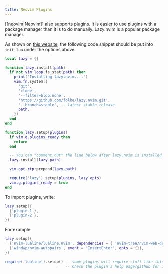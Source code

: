```yaml
---
title: Neovim Plugins
---
```


[[neovim|Neovim]] also supports plugins. It is easier to use plugins with a package manager than it is to do manually. Lazy.nvim is a popular package manager.

As shown on [this website](https://vonheikemen.github.io/devlog/tools/build-your-first-lua-config-for-neovim/), the following code snippet should be put into `init.lua` under the options above.

```lua
local lazy = {}

function lazy.install(path)
  if not vim.loop.fs_stat(path) then
    print('Installing lazy.nvim....')
    vim.fn.system({
      'git',
      'clone',
      '--filter=blob:none',
      'https://github.com/folke/lazy.nvim.git',
      '--branch=stable', -- latest stable release
      path,
    })
  end
end

function lazy.setup(plugins)
  if vim.g.plugins_ready then
    return
  end

  -- You can "comment out" the line below after lazy.nvim is installed
  lazy.install(lazy.path)

  vim.opt.rtp:prepend(lazy.path)

  require('lazy').setup(plugins, lazy.opts)
  vim.g.plugins_ready = true
end
```

To import plugins, write:

```lua
lazy.setup({
  {'plugin-1'},
  {'plugin-2'},
})
```

For example:

```lua
lazy.setup({
  {'nvim-lualine/lualine.nvim', dependencies = { 'nvim-tree/nvim-web-devicons' }},
  {'windwp/nvim-autopairs', event = "InsertEnter", opts = {}},
})

require('lualine').setup() -- some plugins will require stuff like this afterwards.
                           -- Check the plugin's help page/github for info   
```
